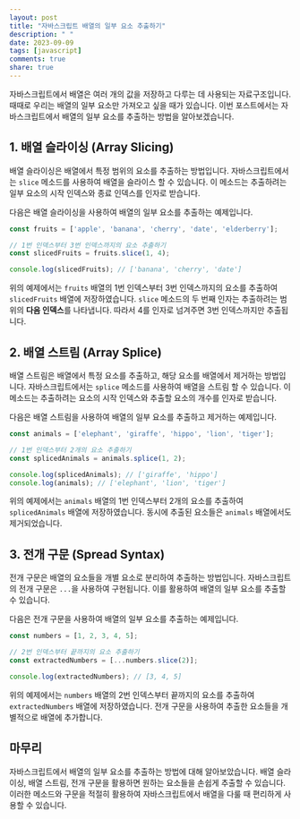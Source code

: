 ```yaml
---
layout: post
title: "자바스크립트 배열의 일부 요소 추출하기"
description: " "
date: 2023-09-09
tags: [javascript]
comments: true
share: true
---
```


자바스크립트에서 배열은 여러 개의 값을 저장하고 다루는 데 사용되는 자료구조입니다. 때때로 우리는 배열의 일부 요소만 가져오고 싶을 때가 있습니다. 이번 포스트에서는 자바스크립트에서 배열의 일부 요소를 추출하는 방법을 알아보겠습니다.

## 1. 배열 슬라이싱 (Array Slicing)

배열 슬라이싱은 배열에서 특정 범위의 요소를 추출하는 방법입니다. 자바스크립트에서는 `slice` 메소드를 사용하여 배열을 슬라이스 할 수 있습니다. 이 메소드는 추출하려는 일부 요소의 시작 인덱스와 종료 인덱스를 인자로 받습니다.

다음은 배열 슬라이싱을 사용하여 배열의 일부 요소를 추출하는 예제입니다.

```javascript
const fruits = ['apple', 'banana', 'cherry', 'date', 'elderberry'];

// 1번 인덱스부터 3번 인덱스까지의 요소 추출하기
const slicedFruits = fruits.slice(1, 4);

console.log(slicedFruits); // ['banana', 'cherry', 'date']
```

위의 예제에서는 `fruits` 배열의 1번 인덱스부터 3번 인덱스까지의 요소를 추출하여 `slicedFruits` 배열에 저장하였습니다. `slice` 메소드의 두 번째 인자는 추출하려는 범위의 **다음 인덱스**를 나타냅니다. 따라서 4를 인자로 넘겨주면 3번 인덱스까지만 추출됩니다.

## 2. 배열 스트림 (Array Splice)

배열 스트림은 배열에서 특정 요소를 추출하고, 해당 요소를 배열에서 제거하는 방법입니다. 자바스크립트에서는 `splice` 메소드를 사용하여 배열을 스트림 할 수 있습니다. 이 메소드는 추출하려는 요소의 시작 인덱스와 추출할 요소의 개수를 인자로 받습니다.

다음은 배열 스트림을 사용하여 배열의 일부 요소를 추출하고 제거하는 예제입니다.

```javascript
const animals = ['elephant', 'giraffe', 'hippo', 'lion', 'tiger'];

// 1번 인덱스부터 2개의 요소 추출하기
const splicedAnimals = animals.splice(1, 2);

console.log(splicedAnimals); // ['giraffe', 'hippo']
console.log(animals); // ['elephant', 'lion', 'tiger']
```

위의 예제에서는 `animals` 배열의 1번 인덱스부터 2개의 요소를 추출하여 `splicedAnimals` 배열에 저장하였습니다. 동시에 추출된 요소들은 `animals` 배열에서도 제거되었습니다.

## 3. 전개 구문 (Spread Syntax)

전개 구문은 배열의 요소들을 개별 요소로 분리하여 추출하는 방법입니다. 자바스크립트의 전개 구문은 `...`을 사용하여 구현됩니다. 이를 활용하여 배열의 일부 요소를 추출할 수 있습니다.

다음은 전개 구문을 사용하여 배열의 일부 요소를 추출하는 예제입니다.

```javascript
const numbers = [1, 2, 3, 4, 5];

// 2번 인덱스부터 끝까지의 요소 추출하기
const extractedNumbers = [...numbers.slice(2)];

console.log(extractedNumbers); // [3, 4, 5]
```

위의 예제에서는 `numbers` 배열의 2번 인덱스부터 끝까지의 요소를 추출하여 `extractedNumbers` 배열에 저장하였습니다. 전개 구문을 사용하여 추출한 요소들을 개별적으로 배열에 추가합니다.

## 마무리

자바스크립트에서 배열의 일부 요소를 추출하는 방법에 대해 알아보았습니다. 배열 슬라이싱, 배열 스트림, 전개 구문을 활용하면 원하는 요소들을 손쉽게 추출할 수 있습니다. 이러한 메소드와 구문을 적절히 활용하여 자바스크립트에서 배열을 다룰 때 편리하게 사용할 수 있습니다.